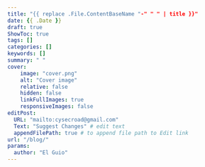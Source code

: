 ```yaml
---
title: "{{ replace .File.ContentBaseName "-" " " | title }}"
date: {{ .Date }}
draft: true
ShowToc: true
tags: []
categories: []
keywords: []
summary: " "
cover:
    image: "cover.png"
    alt: "Cover image"
    relative: false
    hidden: false
    linkFullImages: true
    responsiveImages: false
editPost:
  URL: "mailto:cysecroad@gmail.com"
  Text: "Suggest Changes" # edit text
  appendFilePath: true # to append file path to Edit link
url: "/blog/"
params:
  author: "El Guio"
---
```


# 
